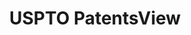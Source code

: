 ---
layout: default
bigquery: https://console.cloud.google.com/bigquery?p=patents-public-data&d=patentsview&page=dataset
citation: Attribution should be given to PatentsView for use, distribution, or derivative
  works.
code: https://github.com/CSSIP-AIR/PatentsView-Code-Snippets/
contributors: USPTO
cost: None
description: 'PatentsView includes US patent data including raw data (summaries, applications,
  pregrant applications), disambugations of inventors and assignees, and inventor
  gender estimates.  Also foreign priority data, # of figures and sheets, and government
  interest statements.'
documentation: https://patentsview.org/query/builder-faqs
last_edit: Mon, 04 Apr 2022 19:02:57 GMT
location: https://patentsview.org/
maintained_by: USPTO
record_creation_timestamp: 12/2/2020 17:20:46
schema_fields: '[''id'', ''county_fips'', ''mainclass_id'', ''doctype'', ''variety'',
  ''ipc_class'', ''lname'', ''rawlocation_id'', ''application_id'', ''lawyer_id'',
  ''reldocno'', ''name_first'', ''f102_date'', ''subgroup'', ''kind'', ''classification_status'',
  ''organization_id'', ''deceased'', ''rawinventor_id'', ''main_group'', ''date'',
  ''doc_type'', ''country_transformed'', ''disamb_inventor_id_20191231'', ''term_extension'',
  ''section'', ''field_title'', ''disamb_assignee_id_20200929'', ''disamb_inventor_id_20191008'',
  ''title'', ''subclass'', ''lapse_of_patent'', ''contract_award_number'', ''withdrawn'',
  ''length'', ''disamb_assignee_id_20200630'', ''num'', ''state_fips'', ''term_disclaimer'',
  ''rule_47'', ''category'', ''assignee_id'', ''rel_id'', ''group'', ''classification_level'',
  ''disamb_inventor_id_20200929'', ''latin_name'', ''patent_id'', ''_371_date'', ''status'',
  ''num_claims'', ''country'', ''ipc_version_indicator'', ''disamb_inventor_id_20171226'',
  ''sector_title'', ''symbol_position'', ''disclaimer_date'', ''longitude'', ''section_id'',
  ''disamb_assignee_id_20190820'', ''disamb_inventor_id_20200630'', ''exemplary'',
  ''latlong'', ''term_grant'', ''county'', ''city'', ''action_date'', ''uuid'', ''subcategory_id'',
  ''level_one'', ''disamb_inventor_id_20171003'', ''disamb_assignee_id_20191231'',
  ''disamb_inventor_id_20190820'', ''organization'', ''dependent'', ''gi_statement'',
  ''series_code'', ''disamb_inventor_id_20180528'', ''subclass_id'', ''category_id'',
  ''sequence'', ''level_three'', ''name_last'', ''role'', ''relkind'', ''inventor_id'',
  ''rawassignee_id'', ''_102_date'', ''state'', ''filename'', ''number'', ''disamb_inventor_id_20181127'',
  ''fname'', ''num_figures'', ''publication_number'', ''designation'', ''classification_data_source'',
  ''abstract'', ''f371_date'', ''group_id'', ''latitude'', ''male'', ''disamb_inventor_id_20201229'',
  ''level_two'', ''attribution_status'', ''disamb_inventor_id_20170808'', ''disamb_assignee_id_20200331'',
  ''disamb_assignee_id_20181127'', ''num_sheets'', ''type'', ''male_flag'', ''citation_id'',
  ''applicant_type'', ''disamb_assignee_id_20190312'', ''disamb_inventor_id_20190312'',
  ''location_id'', ''text'', ''name'', ''disamb_inventor_id_20200331'', ''field_id'',
  ''subsection_id'', ''classification_value'', ''disamb_inventor_id_20170307'', ''disamb_assignee_id_20191008'',
  ''subgroup_id'']'
shortname: patentsview
tags:
- disambiguation
- United States
- gender
terms_of_use: Creative Commons Attribution 4.0 International License.
timeframe: 1963-1999
title: USPTO PatentsView
uuid: cf1780b1-e265-4e49-8d1d-83b9cfe0fd9a
---